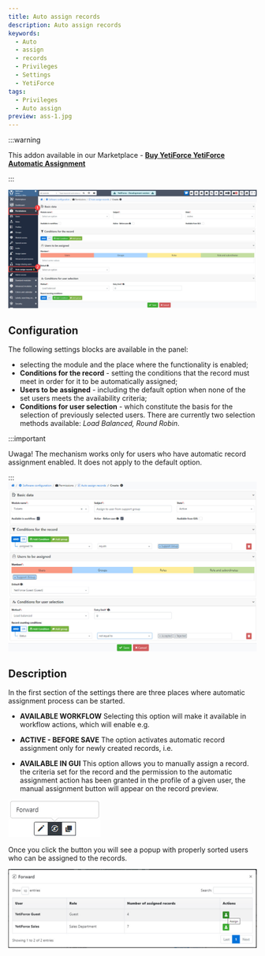 ```yaml
---
title: Auto assign records
description: Auto assign records
keywords:
  - Auto
  - assign
  - records
  - Privileges
  - Settings
  - YetiForce
tags:
  - Privileges
  - Auto assign
preview: ass-1.jpg
---
```


:::warning

This addon available in our Marketplace - [**Buy YetiForce YetiForce Automatic Assignment**](https://yetiforce.com/en/yetiforce-automatic-assignment)

:::

![ass-1.jpg](ass-1.jpg)

## Configuration

The following settings blocks are available in the panel:

- selecting the module and the place where the functionality is enabled;
- **Conditions for the record** - setting the conditions that the record must meet in order for it to be automatically assigned;
- **Users to be assigned** - including the default option when none of the set users meets the availability criteria;
- **Conditions for user selection** - which constitute the basis for the selection of previously selected users. There are currently two selection methods available: _Load Balanced, Round Robin_.

:::important

Uwaga! The mechanism works only for users who have automatic record assignment enabled. It does not apply to the default option.

:::
![ass-2.jpg](ass-2.jpg)

## Description

In the first section of the settings there are three places where automatic assignment process can be started.

- **AVAILABLE WORKFLOW** Selecting this option will make it available in workflow actions, which will enable e.g.

- **ACTIVE - BEFORE SAVE** The option activates automatic record assignment only for newly created records, i.e.

- **AVAILABLE IN GUI** This option allows you to manually assign a record. the criteria set for the record and the permission to the automatic assignment action has been granted in the profile of a given user, the manual assignment button will appear on the record preview.

![ass-3.jpg](ass-3.jpg)

Once you click the button you will see a popup with properly sorted users who can be assigned to the records.

![ass-4.jpg](ass-4.jpg)
